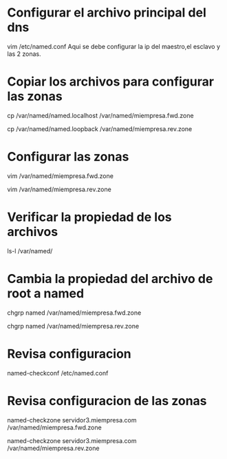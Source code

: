 # Configurar el archivo principal del dns
vim /etc/named.conf
Aqui se debe configurar la ip del maestro,el esclavo y las 2 zonas.
# Copiar los archivos para configurar las zonas
cp /var/named/named.localhost /var/named/miempresa.fwd.zone

cp /var/named/named.loopback /var/named/miempresa.rev.zone
# Configurar las zonas
vim /var/named/miempresa.fwd.zone

vim /var/named/miempresa.rev.zone

# Verificar la propiedad de los archivos
ls-l /var/named/
# Cambia la propiedad del archivo de root a named
chgrp named /var/named/miempresa.fwd.zone

chgrp named /var/named/miempresa.rev.zone

# Revisa configuracion
named-checkconf /etc/named.conf
# Revisa configuracion de las zonas
named-checkzone servidor3.miempresa.com /var/named/miempresa.fwd.zone

named-checkzone servidor3.miempresa.com /var/named/miempresa.rev.zone
